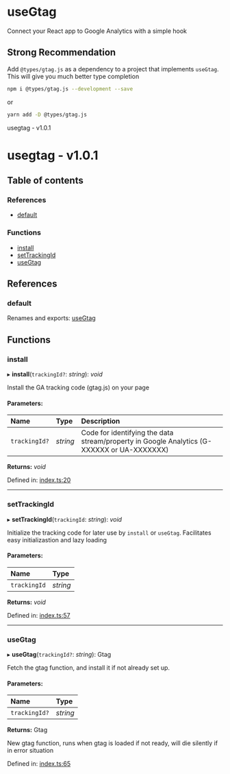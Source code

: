 
<a name="readmemd"></a>

# useGtag
Connect your React app to Google Analytics with a simple hook 

## Strong Recommendation
Add `@types/gtag.js` as a dependency to a project that implements `useGtag`. This will give you much better type completion
```bash
npm i @types/gtag.js --development --save
```
or
```bash
yarn add -D @types/gtag.js
```

<a name="_librarymd"></a>

usegtag - v1.0.1

# usegtag - v1.0.1

## Table of contents

### References

- [default](#default)

### Functions

- [install](#install)
- [setTrackingId](#settrackingid)
- [useGtag](#usegtag)

## References

### default

Renames and exports: [useGtag](#usegtag)

## Functions

### install

▸ **install**(`trackingId?`: *string*): *void*

Install the GA tracking code (gtag.js) on your page

#### Parameters:

Name | Type | Description |
:------ | :------ | :------ |
`trackingId?` | *string* | Code for identifying the data stream/property in Google Analytics (G-XXXXXX or UA-XXXXXXX)   |

**Returns:** *void*

Defined in: [index.ts:20](https://github.com/rhdeck/usegtag/blob/7f4ca69/src/index.ts#L20)

___

### setTrackingId

▸ **setTrackingId**(`trackingId`: *string*): *void*

Initialize the tracking code for later use by `install` or `useGtag`. Facilitates easy initializastion and lazy loading

#### Parameters:

Name | Type |
:------ | :------ |
`trackingId` | *string* |

**Returns:** *void*

Defined in: [index.ts:57](https://github.com/rhdeck/usegtag/blob/7f4ca69/src/index.ts#L57)

___

### useGtag

▸ **useGtag**(`trackingId?`: *string*): Gtag

Fetch the gtag function, and  install it if not already set up.

#### Parameters:

Name | Type |
:------ | :------ |
`trackingId?` | *string* |

**Returns:** Gtag

New gtag function, runs when gtag is loaded if not ready, will die silently if in error situation

Defined in: [index.ts:65](https://github.com/rhdeck/usegtag/blob/7f4ca69/src/index.ts#L65)
